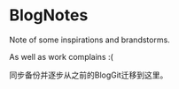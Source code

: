 # BlogNotes

Note of some inspirations and brandstorms.

As well as work complains :(

同步备份并逐步从之前的BlogGit迁移到这里。
